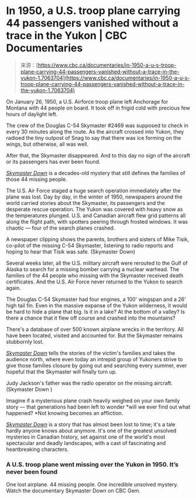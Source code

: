 <!--yml
category: 未分类
date: 2024-05-27 14:35:53
-->

# In 1950, a U.S. troop plane carrying 44 passengers vanished without a trace in the Yukon | CBC Documentaries

> 来源：[https://www.cbc.ca/documentaries/in-1950-a-u-s-troop-plane-carrying-44-passengers-vanished-without-a-trace-in-the-yukon-1.7063704](https://www.cbc.ca/documentaries/in-1950-a-u-s-troop-plane-carrying-44-passengers-vanished-without-a-trace-in-the-yukon-1.7063704)

On January 26, 1950, a U.S. Airforce troop plane left Anchorage for Montana with 44 people on board. It took off in frigid cold with precious few hours of daylight left. 

The crew of the Douglas C-54 Skymaster #2469 was supposed to check in every 30 minutes along the route. As the aircraft crossed into Yukon, they radioed the tiny outpost of Snag to say that there was ice forming on the wings, but otherwise, all was well.

After that, the Skymaster disappeared. And to this day no sign of the aircraft or its passengers has ever been found.

[*Skymaster Down*](https://gem.cbc.ca/skymaster-down/s01e01) is a decades-old mystery that still defines the families of those 44 missing people.

The U.S. Air Force staged a huge search operation immediately after the plane was lost. Day by day, in the winter of 1950, newspapers around the world carried stories about the Skymaster, its passengers and the desperate rescue operation. The Yukon was covered with heavy snow as the temperatures plunged. U.S. and Canadian aircraft flew grid patterns all along the flight path, with spotters peering through frosted windows. It was chaotic — four of the search planes crashed.

A newspaper clipping shows the parents, brothers and sisters of Mike Tisik, co-pilot of the missing C-54 Skymaster, listening to radio reports and hoping to hear that Tisik was safe. (Skymaster Down)

Several weeks later, all the U.S. military aircraft were rerouted to the Gulf of Alaska to search for a missing bomber carrying a nuclear warhead. The families of the 44 people who missing with the Skymaster received death certificates. And the U.S. Air Force never returned to the Yukon to search again.

The Douglas C-54 Skymaster had four engines, a 100' wingspan and a 26' high tail fin. Even in the massive expanse of the Yukon wilderness, it would be hard to hide a plane that big. Is it in a lake? At the bottom of a valley? Is there a chance that it flew off course and crashed into the mountains?

There's a database of over 500 known airplane wrecks in the territory. All have been located, visited and accounted for. But the Skymaster remains stubbornly lost.

[*Skymaster Down*](https://gem.cbc.ca/media/skymaster-down/s01e01) tells the stories of the victim's families and takes the audience north, where even today an intrepid group of Yukoners strive to give those families closure by going out and searching every summer, ever hopeful that the Skymaster will finally turn up.

Judy Jackson's father was the radio operator on the missing aircraft. (Skymaster Down )

Imagine if a mysterious plane crash heavily weighed on your own family story — that generations had been left to wonder *will we ever find out what happened? *Not knowing becomes an affliction.

[*Skymaster Down*](https://gem.cbc.ca/skymaster-down/s01e01) is a story that has almost been lost to time; it's a tale hardly anyone knows about anymore. It's one of the greatest unsolved mysteries in Canadian history, set against one of the world's most spectacular and deadly landscapes, with a cast of fascinating and heartbreaking characters.

 ### A U.S. troop plane went missing over the Yukon in 1950\. It’s never been found

One lost airplane. 44 missing people. One incredible unsolved mystery. Watch the documentary Skymaster Down on CBC Gem.